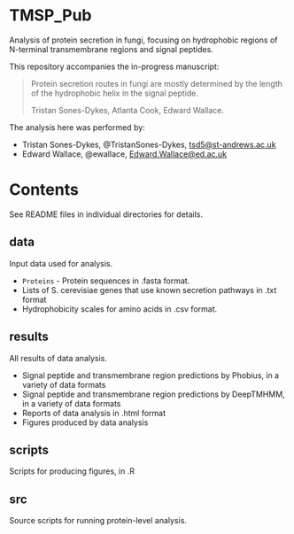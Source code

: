 # TMSP_Pub

Analysis of protein secretion in fungi, focusing on hydrophobic regions of N-terminal transmembrane regions and signal peptides.

This repository accompanies the in-progress manuscript:

> Protein secretion routes in fungi are mostly determined by the length of the hydrophobic helix in the signal peptide.
>
> Tristan Sones-Dykes, Atlanta Cook, Edward Wallace. 

The analysis here was performed by:

- Tristan Sones-Dykes, @TristanSones-Dykes, tsd5@st-andrews.ac.uk
- Edward Wallace, @ewallace, Edward.Wallace@ed.ac.uk

# Contents

See README files in individual directories for details.

## data

Input data used for analysis.

- `Proteins` - Protein sequences in .fasta format.
- Lists of S. cerevisiae genes that use known secretion pathways in .txt format
- Hydrophobicity scales for amino acids in .csv format.

## results

All results of data analysis.

- Signal peptide and transmembrane region predictions by Phobius, in a variety of data formats
- Signal peptide and transmembrane region predictions by DeepTMHMM, in a variety of data formats
- Reports of data analysis in .html format
- Figures produced by data analysis


## scripts

Scripts for producing figures, in .R

## src

Source scripts for running protein-level analysis.

